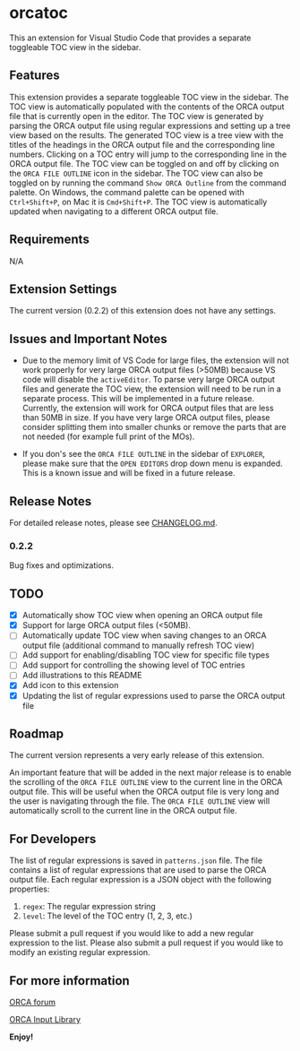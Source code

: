 # orcatoc

This an extension for Visual Studio Code that provides a separate toggleable TOC view in the sidebar.

## Features

This extension provides a separate toggleable TOC view in the sidebar. The TOC view is automatically populated with the contents of the ORCA output file that is currently open in the editor. The TOC view is generated by parsing the ORCA output file using regular expressions and setting up a tree view based on the results. The generated TOC view is a tree view with the titles of the headings in the ORCA output file and the corresponding line numbers. Clicking on a TOC entry will jump to the corresponding line in the ORCA output file. The TOC view can be toggled on and off by clicking on the `ORCA FILE OUTLINE` icon in the sidebar. The TOC view can also be toggled on by running the command `Show ORCA Outline` from the command palette. On Windows, the command palette can be opened with `Ctrl+Shift+P`, on Mac it is `Cmd+Shift+P`. The TOC view is automatically updated when navigating to a different ORCA output file.

## Requirements

N/A

## Extension Settings

The current version (0.2.2) of this extension does not have any settings.

## Issues and Important Notes

- Due to the memory limit of VS Code for large files, the extension will not work properly for very large ORCA output files (>50MB) because VS code will disable the `activeEditor`. To parse very large ORCA output files and generate the TOC view, the extension will need to be run in a separate process. This will be implemented in a future release. Currently, the extension will work for ORCA output files that are less than 50MB in size. If you have very large ORCA output files, please consider splitting them into smaller chunks or remove the parts that are not needed (for example full print of the MOs).

- If you don's see the `ORCA FILE OUTLINE` in the sidebar of `EXPLORER`, please make sure that the `OPEN EDITORS` drop down menu is expanded. This is a known issue and will be fixed in a future release.

## Release Notes

For detailed release notes, please see [CHANGELOG.md](CHANGELOG.md).

### 0.2.2

Bug fixes and optimizations.

## TODO

- [x] Automatically show TOC view when opening an ORCA output file
- [X] Support for large ORCA output files (<50MB).
- [ ] Automatically update TOC view when saving changes to an ORCA output file (additional command to manually refresh TOC view)
- [ ] Add support for enabling/disabling TOC view for specific file types
- [ ] Add support for controlling the showing level of TOC entries
- [ ] Add illustrations to this README
- [x] Add icon to this extension
- [x] Updating the list of regular expressions used to parse the ORCA output file

## Roadmap

The current version represents a very early release of this extension.

An important feature that will be added in the next major release is to enable the scrolling of the `ORCA FILE OUTLINE` view to the current line in the ORCA output file. This will be useful when the ORCA output file is very long and the user is navigating through the file. The `ORCA FILE OUTLINE` view will automatically scroll to the current line in the ORCA output file.

## For Developers

The list of regular expressions is saved in `patterns.json` file. The file contains a list of regular expressions that are used to parse the ORCA output file. Each regular expression is a JSON object with the following properties:

1. `regex`: The regular expression string
2. `level`: The level of the TOC entry (1, 2, 3, etc.)

Please submit a pull request if you would like to add a new regular expression to the list. Please also submit a pull request if you would like to modify an existing regular expression.

## For more information

[ORCA forum](https://orcaforum.kofo.mpg.de/)

[ORCA Input Library](https://sites.google.com/site/orcainputlibrary/home)

**Enjoy!**
